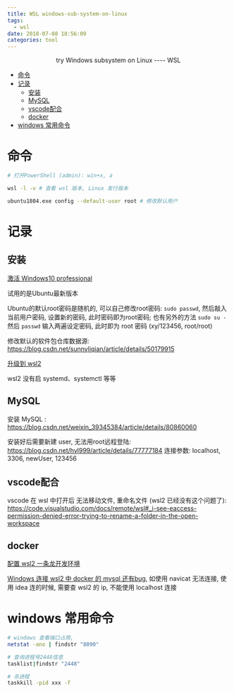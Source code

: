 ```yaml
---
title: WSL windows-sub-system-on-linux
tags: 
  - wsl
date: 2018-07-08 18:56:09
categories: tool
---
```



<div align="center">
try Windows subsystem on Linux ---- WSL
</div>

<!--more-->

<!-- TOC -->

- [命令](#命令)
- [记录](#记录)
  - [安装](#安装)
  - [MySQL](#mysql)
  - [vscode配合](#vscode配合)
  - [docker](#docker)
- [windows 常用命令](#windows-常用命令)

<!-- /TOC -->

# 命令

```sh
# 打开PowerShell (admin): win+x, a

wsl -l -v # 查看 wsl 版本, Linux 发行版本

ubuntu1804.exe config --default-user root # 修改默认用户

```

# 记录

## 安装

[激活 Windows10 professional](https://03k.org/kms.html)

试用的是Ubuntu最新版本

Ubuntu的默认root密码是随机的, 可以自己修改root密码: `sudo passwd`, 然后敲入当前用户密码, 设置新的密码, 此时密码即为root密码; 
也有另外的方法 `sudo su -` 然后 `passwd`
输入两遍设定密码, 此时即为 root 密码 (xy/123456, root/root)

修改默认的软件包仓库数据源: https://blog.csdn.net/sunnyliqian/article/details/50179915

[升级到 wsl2](https://docs.microsoft.com/zh-cn/windows/wsl/wsl2-install)

wsl2 没有启 systemd、systemctl 等等

## MySQL

安装 MySQL : https://blog.csdn.net/weixin_39345384/article/details/80860060

安装好后需要新建 user, 无法用root远程登陆: https://blog.csdn.net/hyl999/article/details/77777184
连接参数: localhost, 3306, newUser, 123456

## vscode配合

vscode 在 wsl 中打开后 无法移动文件, 重命名文件 (wsl2 已经没有这个问题了): https://code.visualstudio.com/docs/remote/wsl#_i-see-eaccess-permission-denied-error-trying-to-rename-a-folder-in-the-open-workspace

## docker

[配置 wsl2 一条龙开发环境](https://www.cnblogs.com/dmego/p/12082013.html)

[Windows 连接 wsl2 中 docker 的 mysql 还有bug](https://blog.csdn.net/weixin_44008092/article/details/98254833), 如使用 navicat 无法连接, 使用 idea 连的时候, 需要查 wsl2 的 ip, 不能使用 localhost 连接



# windows 常用命令

```sh
# windows 查看端口占用, 
netstat -ano | findstr "8090"

# 查询进程号2448信息
tasklist|findstr "2448"

# 杀进程
taskkill -pid xxx -f
```
